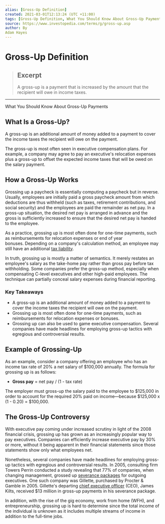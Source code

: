 ```yaml
---
alias: [Gross-Up Definition]
created: 2021-03-01T12:13:24 (UTC +11:00)
tags: [Gross-Up Definition, What You Should Know About Gross-Up Payments]
source: https://www.investopedia.com/terms/g/gross-up.asp
author: By
Adam Hayes
---
```


# Gross-Up Definition

> ## Excerpt
> A gross-up is a payment that is increased by the amount that the recipient will owe in income taxes.

---

What You Should Know About Gross-Up Payments
## What Is a Gross-Up?

A gross-up is an additional amount of money added to a payment to cover the income taxes the recipient will owe on the payment.

The gross-up is most often seen in executive compensation plans. For example, a company may agree to pay an executive's relocation expenses plus a gross-up to offset the expected income taxes that will be owed on the salary payment.

## How a Gross-Up Works

Grossing up a paycheck is essentially computing a paycheck but in reverse. Usually, employees are initially paid a gross paycheck amount from which deductions are thus withheld (such as taxes, retirement contributions, and social security) and the employees are paid the remainder as net pay. In a gross-up situation, the desired net pay is arranged in advance and the gross is sufficiently increased to ensure that the desired net pay is handed to the employee.

As a practice, grossing up is most often done for one-time payments, such as reimbursements for relocation expenses or end of year bonuses. Depending on a company's calculation method, an employee may still have an additional [tax liability](https://www.investopedia.com/terms/t/taxliability.asp).

In truth, grossing up is mostly a matter of semantics. It merely restates an employee's salary as the take-home pay rather than gross pay before tax withholding. Some companies prefer the gross-up method, especially when compensating C-level executives and other high-paid employees. The technique can partially conceal salary expenses during financial reporting.

### Key Takeaways

-   A gross-up is an additional amount of money added to a payment to cover the income taxes the recipient will owe on the payment.
-   Grossing up is most often done for one-time payments, such as reimbursements for relocation expenses or bonuses.
-   Grossing up can also be used to game executive compensation. Several companies have made headlines for employing gross-up tactics with egregious and controversial results.

## Example of Grossing-Up

As an example, consider a company offering an employee who has an income tax rate of 20% a net salary of $100,000 annually. The formula for grossing up is as follows:

-   **Gross pay** = net pay / (1 - tax rate)

The employer must gross-up the salary paid to the employee to $125,000 in order to account for the required 20% paid on income—because $125,000 x (1 - 0.20) = $100,000.

## The Gross-Up Controversy

With executive pay coming under increased scrutiny in light of the 2008 financial crisis, grossing up has grown as an increasingly popular way to pay executives. Companies can efficiently increase executive pay by 30% or more, without it being apparent in their financial statements since those statements show only what employees net.

Nonetheless, several companies have made headlines for employing gross-up tactics with egregious and controversial results. In 2005, consulting firm Towers Perrin conducted a study revealing that 77% of companies, when changing management, grossed up [severance packages](https://www.investopedia.com/terms/s/severence-package.asp) for outgoing executives. One such company was Gillette, purchased by Procter & Gamble in 2005. Gillette's departing [chief executive officer](https://www.investopedia.com/terms/c/ceo.asp) (CEO), James Kilts, received $13 million in gross-up payments in his severance package.

In addition, with the rise of the gig economy, work from home (WFH), and entrepreneurship, grossing up is hard to determine since the total income of the individual is unknown as it includes multiple streams of income in addition to the full-time jobs.
